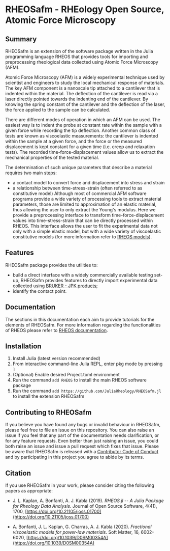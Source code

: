 # RHEOSafm - RHEology Open Source, Atomic Force Microscopy

## Summary

RHEOSafm is an extension of the software package written in the Julia programming language RHEOS that provides tools for importing and preprocessing rheological data collected using Atomic Force Microscopy (AFM).

Atomic Force Microscopy (AFM) is a widely experimental technique used by scientist and engineers to study the local mechanical response of materials. The key AFM component is a nanoscale tip attached to a cantilever that is indented within the material. The deflection of the cantilever is read via a laser directly pointed towards the indenting end of the cantilever. By knowing the spring constant of the cantilever and the deflection of the laser, the force applied to the sample can be calculated. 

There are different modes of operation in which an AFM can be used. The easiest way is to indent the probe at constant rate within the sample with a given force while recording the tip deflection. Another common class of tests are known as viscoelastic measurements: the cantilever is indented within the sample at a given force, and the force or the measured displacement is kept constant for a given time (i.e. creep and relaxation tests). The recorded time-force-displacement values allow us to extract the mechanical properties of the tested material. 

The determination of such unique parameters that describe a material requires two main steps:
- a contact model to convert force and displacement into stress and strain
- a relationship between time-stress-strain (often referred to as constitutive model) 
Although most of commercial AFM software programs provide a wide variety of processing tools to extract material parameters, those are limited to approximation of an elastic material, thus allowing the user to only extract the Young's modulus. Here we provide a preprocessing interface to transform time-force-displacement values into time-stress-strain that can be directly processed within RHEOS. This interface allows the user to fit the experimental data not only with a simple elastic model, but with a wide variety of viscoelastic constitutive models (for more information refer to [RHEOS models](https://juliarheology.github.io/RHEOS.jl/dev/elements/)).

## Features
RHEOSafm package provides the utilities to:
- build a direct interface with a widely commercially available testing set-up, RHEOSafm provides features to directly import experimental data collected using [BRUKER - JPK products](https://www.jpk.com/products/atomic-force-microscopy);
- identify the contact point.

## Documentation
The sections in this documentation each aim to provide tutorials for the elements of RHEOSafm. For more information regarding the functionalities of RHEOS please refer to [RHEOS documentation](https://juliarheology.github.io/RHEOS.jl/stable/). 

## Installation
1. Install Julia (latest version recommended)
2. From interactive command-line Julia REPL, enter pkg mode by pressing ```]```
3. (Optional) Enable desired Project.toml environment
4. Run the command ```add RHEOS``` to install the main RHEOS software package
5. Run the command ```add https://github.com/JuliaRheology/RHEOSafm.jl``` to install the extension RHEOSafm

## Contributing to RHEOSafm
If you believe you have found any bugs or invalid behaviour in RHEOSafm, please feel free to file an issue on this repository. You can also raise an issue if you feel that any part of the documentation needs clarification, or for any feature requests. Even better than just raising an issue, you could both raise an issue and issue a pull request which fixes that issue. Please be aware that RHEOSafm is released with a [Contributor Code of Conduct](https://github.com/JuliaRheology/RHEOS.jl/blob/master/CONDUCT.md) and by participating in this project you agree to abide by its terms.

## Citation
If you use RHEOSafm in your work, please consider citing the following papers as appropriate:

+ J. L. Kaplan, A. Bonfanti, A. J. Kabla (2019). _RHEOS.jl -- A Julia Package for Rheology Data Analysis_. Journal of Open Source Software, 4(41), 1700, [https://doi.org/10.21105/joss.01700](https://doi.org/10.21105/joss.01700)

+ A. Bonfanti, J. L. Kaplan, G. Charras, A. J. Kabla (2020). _Fractional viscoelastic models for power-law materials_. Soft Matter, 16, 6002-6020, [https://doi.org/10.1039/D0SM00354A](https://doi.org/10.1039/D0SM00354A)